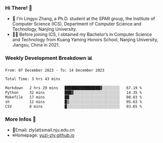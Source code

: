 ### Hi There! 👋 
- 🐳 I'm Lingyu Zhang, a Ph.D. student at the SPAR group, the Institute of Computer Science (ICS), Department of Computer Science and Technology, Nanjing University.
- 🧑‍🎓 Before joining ICS, I obtained my Bachelor’s in Computer Science and Technology from Kuang Yaming Honors School, Nanjing University, Jiangsu, China in 2021.

### Weekly Development Breakdown :bar_chart:

<!--START_SECTION:waka-->

```txt
From: 07 December 2023 - To: 14 December 2023

Total Time: 3 hrs 43 mins

Markdown   2 hrs 29 mins   ████████████████▓░░░░░░░░   67.19 %
Python     32 mins         ███▓░░░░░░░░░░░░░░░░░░░░░   14.35 %
Makefile   17 mins         ██░░░░░░░░░░░░░░░░░░░░░░░   08.03 %
sh         12 mins         █▒░░░░░░░░░░░░░░░░░░░░░░░   05.63 %
CSV        8 mins          █░░░░░░░░░░░░░░░░░░░░░░░░   03.65 %
```

<!--END_SECTION:waka-->

<!--
### Github Contributions :octocat:

![](https://raw.githubusercontent.com/yuzi-zly/yuzi-zly/output/github-contribution-grid-snake.svg)              
-->

### More Infos 📖

- 📧Email: zly(at)smail.nju.edu.cn
- 🌀Homepage: [yuzi-zly.github.io](https://yuzi-zly.github.io/)
